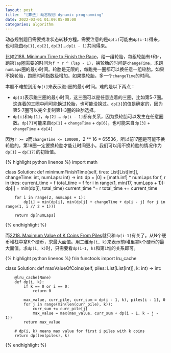 ```yaml
---
layout: post
title:  "[算法] 动态规划 dynamic programming"
date: 2022-03-01 01:09:05-08:00
categories: algorithm
---
```

动态规划题目需要找准状态转移方程。需要注意的是`dp[i]`可能由`dp[i-1]`得来，也可能由`dp[1]`, `dp[2]`, `dp[3]`...`dp[i - 1]`共同得来。

比如[2188. Minimum Time to Finish the Race](https://leetcode.com/problems/minimum-time-to-finish-the-race/)，给一组轮胎，每组轮胎有`f`和`r`，跑第`lap`圈需要的时间为`f * r ^ (lap - 1)`，换轮胎的时间是`changeTime`，求跑`numLaps`圈的最小时间。轮胎是无限的，每跑完一圈都可以换任意一组轮胎。如果不换轮胎，跑圈时间指数级增加。如果换轮胎，多一个`changeTime`的时间。

本题不难想到用`dp[i]`来表示跑`i`圈的最小时间。难的是以下两点：
- `dp[3]`表示跑三圈的最小时间，这三圈可以是任意连着的三圈，比如第5-7圈。这连着的三圈中间可能换过轮胎，也可能没换过。`dp[3]`的值是确定的，因为第5-7圈可以完全复制第1-3圈的轮胎选择。
- `dp[i]`和`dp[1]`，`dp[2]` ... `dp[i - 1]`都有关系，因为换轮胎可以发生在任意圈数。`dp[7]`可能来自`dp[1]` + `changeTime` + `dp[6]`，也可能来自`dp[3]` + `changeTime` + `dp[4]`

因为`r >= 2`而`changeTime <= 100000`，2 ** 16 = 65536，所以前17圈是可能不换轮胎的，第18圈一定要换轮胎才能让时间更小。我们可以用不换轮胎的情况作为`dp[1]` ~ `dp[17]`的初始值。

{% highlight python linenos %}
import math

class Solution:
    def minimumFinishTime(self, tires: List[List[int]], changeTime: int, numLaps: int) -> int:
        dp = [0] + [math.inf] * numLaps
        for f, r in tires:
            current_time = f
            total_time = f
            for i in range(1, min(17, numLaps + 1)):
                dp[i] = min(dp[i], total_time)
                current_time *= r
                total_time += current_time
           
        for i in range(2, numLaps + 1):
            dp[i] = min(dp[i], min(dp[j] + changeTime + dp[i - j] for j in range(1, i // 2 + 1)))

        return dp[numLaps]
{% endhighlight %}

而[2218. Maximum Value of K Coins From Piles](https://leetcode.com/problems/maximum-value-of-k-coins-from-piles)就只和`dp[i-1]`有关了。从N个硬币堆栈中拿K个硬币，求最大面值。用二维`dp(i, k)`来表示前i堆里拿k个硬币的最大面值。求`dp(i, k)`时，只需要看`dp(i-1, k)`和第`i`堆的关系即可。

{% highlight python linenos %}
frin functools import lru_cache

class Solution:
    def maxValueOfCoins(self, piles: List[List[int]], k: int) -> int:
        
        @lru_cache(None)
        def dp(i, k):
            if k == 0 or i == 0:
                return 0
            
            max_value, curr_pile, curr_sum = dp(i - 1, k), piles[i - 1], 0
            for j in range(min(len(curr_pile), k)):
                curr_sum += curr_pile[j]
                max_value = max(max_value, curr_sum + dp(i - 1, k - j - 1))
            return max_value

        # dp(i, k) means max value for first i piles with k coins
        return dp(len(piles), k)
{% endhighlight %}

